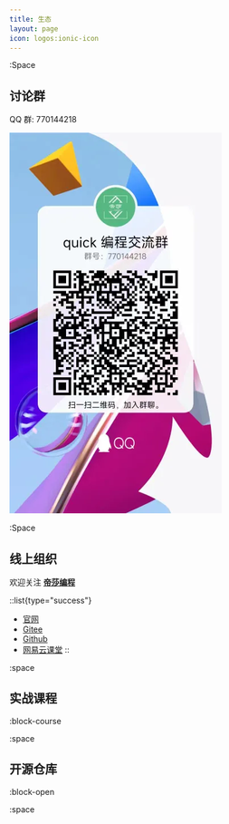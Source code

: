 ```yaml
---
title: 生态
layout: page
icon: logos:ionic-icon
---
```


:Space

## 讨论群

QQ 群: 770144218

![QQ](/shared/qq-1.webp)


:Space

## 线上组织

欢迎关注 [**帝莎编程**](http://dishaxy.dishait.cn/) 

::list{type="success"}
   - [官网](http://dishaxy.dishait.cn/)
   - [Gitee](https://gitee.com/dishait)
   - [Github](https://github.com/dishait)
   - [网易云课堂](https://study.163.com/provider/480000001892585/index.htm?share=2&shareId=480000001892585)
::

:space

## 实战课程

:block-course


:space

## 开源仓库

:block-open

:space
